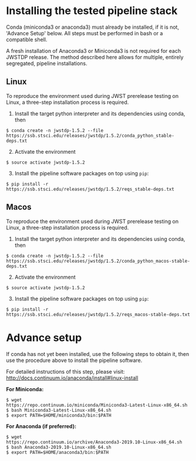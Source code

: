 # Installing the tested pipeline stack

Conda (miniconda3 or anaconda3) must already be installed, if it is not,
'Advance Setup' below.
All steps must be performed in bash or a compatible shell.

A fresh installation of Anaconda3 or Miniconda3 is not required for each JWSTDP
release. The method described here allows for multiple, entirely segregated,
pipeline installations.

## Linux
To reproduce the environment used during JWST prerelease testing on Linux, a 
three-step installation process is required.

1) Install the target python interpreter and its dependencies using conda, then
```
$ conda create -n jwstdp-1.5.2 --file
https://ssb.stsci.edu/releases/jwstdp/1.5.2/conda_python_stable-deps.txt
```

2) Activate the environment
```
$ source activate jwstdp-1.5.2
```

3) Install the pipeline software packages on top using `pip`:
```
$ pip install -r https://ssb.stsci.edu/releases/jwstdp/1.5.2/reqs_stable-deps.txt
```

## Macos
To reproduce the environment used during JWST prerelease testing on Linux, a 
three-step installation process is required.

1) Install the target python interpreter and its dependencies using conda, then
```
$ conda create -n jwstdp-1.5.2 --file
https://ssb.stsci.edu/releases/jwstdp/1.5.2/conda_python_macos-stable-deps.txt
```

2) Activate the environment
```
$ source activate jwstdp-1.5.2
```

3) Install the pipeline software packages on top using `pip`:
```
$ pip install -r https://ssb.stsci.edu/releases/jwstdp/1.5.2/reqs_macos-stable-deps.txt
```

# Advance setup
 
If conda has not yet been installed, use the following steps to obtain
it, then use the procedure above to install the pipeline software.

For detailed instructions of this step, please visit: http://docs.continuum.io/anaconda/install#linux-install

**For Miniconda:**

```
$ wget
https://repo.continuum.io/miniconda/Miniconda3-Latest-Linux-x86_64.sh
$ bash Miniconda3-Latest-Linux-x86_64.sh
$ export PATH=$HOME/miniconda3/bin:$PATH
```

**For Anaconda (if preferred):**

```
$ wget
https://repo.continuum.io/archive/Anaconda3-2019.10-Linux-x86_64.sh
$ bash Anaconda3-2019.10-Linux-x86_64.sh
$ export PATH=$HOME/anaconda3/bin:$PATH
```
